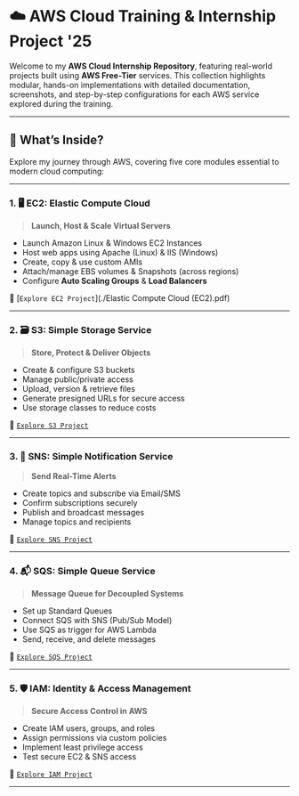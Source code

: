 # ☁️ AWS Cloud Training & Internship Project '25

Welcome to my **AWS Cloud Internship Repository**, featuring real-world projects built using **AWS Free-Tier** services. This collection highlights modular, hands-on implementations with detailed documentation, screenshots, and step-by-step configurations for each AWS service explored during the training.

---

## 🚀 What’s Inside?

Explore my journey through AWS, covering five core modules essential to modern cloud computing:

---

### 1. 🖥️ EC2: Elastic Compute Cloud
> **Launch, Host & Scale Virtual Servers**

- Launch Amazon Linux & Windows EC2 Instances
- Host web apps using Apache (Linux) & IIS (Windows)
- Create, copy & use custom AMIs
- Attach/manage EBS volumes & Snapshots (across regions)
- Configure **Auto Scaling Groups** & **Load Balancers**

🔗 [`Explore EC2 Project`](./Elastic Compute Cloud (EC2).pdf)

---

### 2. 🗃️ S3: Simple Storage Service
> **Store, Protect & Deliver Objects**

- Create & configure S3 buckets
- Manage public/private access
- Upload, version & retrieve files
- Generate presigned URLs for secure access
- Use storage classes to reduce costs

🔗 [`Explore S3 Project`](./S3_Project/README.md)

---

### 3. 📢 SNS: Simple Notification Service
> **Send Real-Time Alerts**

- Create topics and subscribe via Email/SMS
- Confirm subscriptions securely
- Publish and broadcast messages
- Manage topics and recipients

🔗 [`Explore SNS Project`](./SNS_Project/README.md)

---

### 4. 📬 SQS: Simple Queue Service
> **Message Queue for Decoupled Systems**

- Set up Standard Queues
- Connect SQS with SNS (Pub/Sub Model)
- Use SQS as trigger for AWS Lambda
- Send, receive, and delete messages

🔗 [`Explore SQS Project`](./SQS_Project/README.md)

---

### 5. 🛡️ IAM: Identity & Access Management
> **Secure Access Control in AWS**

- Create IAM users, groups, and roles
- Assign permissions via custom policies
- Implement least privilege access
- Test secure EC2 & SNS access

🔗 [`Explore IAM Project`](./IAM_Project/README.md)

---
